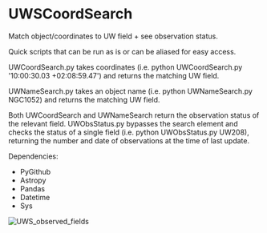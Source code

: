 # UWSCoordSearch
Match object/coordinates to UW field + see observation status.

Quick scripts that can be run as is or can be aliased for easy access.



UWCoordSearch.py takes coordinates (i.e. python UWCoordSearch.py '10:00:30.03 +02:08:59.47') and returns the matching UW field. 

UWNameSearch.py takes an object name (i.e. python UWNameSearch.py NGC1052) and returns the matching UW field.

Both UWCoordSearch and UWNameSearch return the observation status of the relevant field. UWObsStatus.py bypasses the search element and checks the status of a single field (i.e. python UWObsStatus.py UW208), returning the number and date of observations at the time of last update.


Dependencies:
  - PyGithub
  - Astropy
  - Pandas
  - Datetime
  - Sys


![UWS_observed_fields](https://user-images.githubusercontent.com/29441772/124152391-7ab07680-da61-11eb-9c73-18a8870112e3.png)


